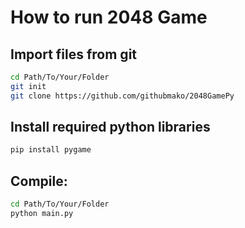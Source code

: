 # How to run 2048 Game

## Import files from git

```bash
cd Path/To/Your/Folder
git init
git clone https://github.com/githubmako/2048GamePy
```
## Install required python libraries

```bash 
pip install pygame
```

## Compile:

```bash
cd Path/To/Your/Folder
python main.py

```

